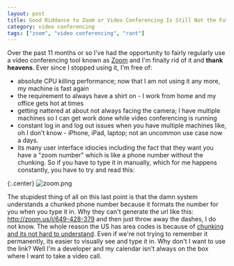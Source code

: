 ```yaml
---
layout: post
title: Good Riddance to Zoom or Video Conferencing Is Still Not the Future
category: video conferencing
tags: ["zoom", "video conferencing", "rant"]
---
```

Over the past 11 months or so I've had the opportunity to fairly regularly use a video conferencing tool known as [Zoom](http://www.zoom.us) and I'm finally rid of it and **thank heavens**.  Ever since I stopped using it, I'm free of:

* absolute CPU killing performance; now that I am not using it any more, my machine is fast again
* the requirement to always have a shirt on - I work from home and my office gets hot at times
* getting nattered at about not always facing the camera; I have multiple machines so I can get work done while video conferencing is running
* constant log in and log out issues when you have multiple machines like, oh I don't know - iPhone, iPad, laptop; not an uncommon use case now a days.
* its many user interface idiocies including the fact that they want you have a "zoom number" which is like a phone number without the chunking.  So if you have to type it in manually, which for me happens constantly, you have to try and read this:

{:.center}
![zoom.png](/blog/assets/zoom.png)

The stupidest thing of all on this last point is that the damn system understands a chunked phone number because it formats the number for you when you type it in.  Why they can't generate the url like this: http://zoom.us/j/649-428-379 and then just throw away the dashes, I do not know.  The whole reason the US has area codes is because of [chunking and its not hard to understand](http://blog.screensteps.com/chunking-information).  Even if we're not trying to remember it permanently, its easier to visually see and type it in. Why don't I want to use the link?  Well I'm a developer and my calendar isn't always on the box where I want to take a video call.  
